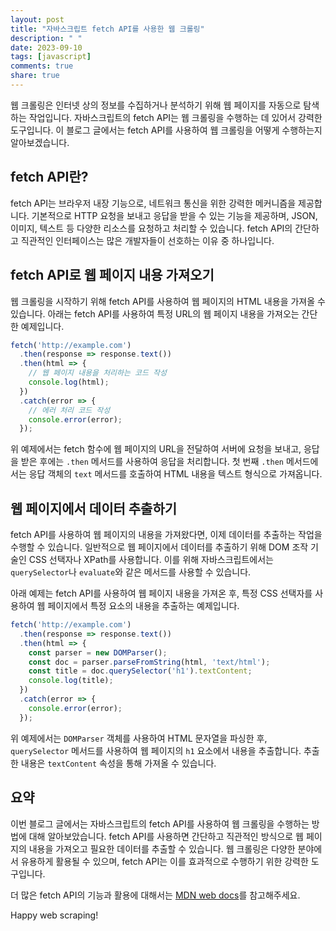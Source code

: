 ```yaml
---
layout: post
title: "자바스크립트 fetch API를 사용한 웹 크롤링"
description: " "
date: 2023-09-10
tags: [javascript]
comments: true
share: true
---
```


웹 크롤링은 인터넷 상의 정보를 수집하거나 분석하기 위해 웹 페이지를 자동으로 탐색하는 작업입니다. 자바스크립트의 fetch API는 웹 크롤링을 수행하는 데 있어서 강력한 도구입니다. 이 블로그 글에서는 fetch API를 사용하여 웹 크롤링을 어떻게 수행하는지 알아보겠습니다.

## fetch API란?

fetch API는 브라우저 내장 기능으로, 네트워크 통신을 위한 강력한 메커니즘을 제공합니다. 기본적으로 HTTP 요청을 보내고 응답을 받을 수 있는 기능을 제공하며, JSON, 이미지, 텍스트 등 다양한 리소스를 요청하고 처리할 수 있습니다. fetch API의 간단하고 직관적인 인터페이스는 많은 개발자들이 선호하는 이유 중 하나입니다.

## fetch API로 웹 페이지 내용 가져오기

웹 크롤링을 시작하기 위해 fetch API를 사용하여 웹 페이지의 HTML 내용을 가져올 수 있습니다. 아래는 fetch API를 사용하여 특정 URL의 웹 페이지 내용을 가져오는 간단한 예제입니다.

```javascript
fetch('http://example.com')
  .then(response => response.text())
  .then(html => {
    // 웹 페이지 내용을 처리하는 코드 작성
    console.log(html);
  })
  .catch(error => {
    // 에러 처리 코드 작성
    console.error(error);
  });
```

위 예제에서는 fetch 함수에 웹 페이지의 URL을 전달하여 서버에 요청을 보내고, 응답을 받은 후에는 `.then` 메서드를 사용하여 응답을 처리합니다. 첫 번째 `.then` 메서드에서는 응답 객체의 `text` 메서드를 호출하여 HTML 내용을 텍스트 형식으로 가져옵니다.

## 웹 페이지에서 데이터 추출하기

fetch API를 사용하여 웹 페이지의 내용을 가져왔다면, 이제 데이터를 추출하는 작업을 수행할 수 있습니다. 일반적으로 웹 페이지에서 데이터를 추출하기 위해 DOM 조작 기술인 CSS 선택자나 XPath를 사용합니다. 이를 위해 자바스크립트에서는 `querySelector`나 `evaluate`와 같은 메서드를 사용할 수 있습니다.

아래 예제는 fetch API를 사용하여 웹 페이지 내용을 가져온 후, 특정 CSS 선택자를 사용하여 웹 페이지에서 특정 요소의 내용을 추출하는 예제입니다.

```javascript
fetch('http://example.com')
  .then(response => response.text())
  .then(html => {
    const parser = new DOMParser();
    const doc = parser.parseFromString(html, 'text/html');
    const title = doc.querySelector('h1').textContent;
    console.log(title);
  })
  .catch(error => {
    console.error(error);
  });
```

위 예제에서는 `DOMParser` 객체를 사용하여 HTML 문자열을 파싱한 후, `querySelector` 메서드를 사용하여 웹 페이지의 `h1` 요소에서 내용을 추출합니다. 추출한 내용은 `textContent` 속성을 통해 가져올 수 있습니다.

## 요약

이번 블로그 글에서는 자바스크립트의 fetch API를 사용하여 웹 크롤링을 수행하는 방법에 대해 알아보았습니다. fetch API를 사용하면 간단하고 직관적인 방식으로 웹 페이지의 내용을 가져오고 필요한 데이터를 추출할 수 있습니다. 웹 크롤링은 다양한 분야에서 유용하게 활용될 수 있으며, fetch API는 이를 효과적으로 수행하기 위한 강력한 도구입니다.

더 많은 fetch API의 기능과 활용에 대해서는 [MDN web docs](https://developer.mozilla.org/en-US/docs/Web/API/Fetch_API)를 참고해주세요.

Happy web scraping!